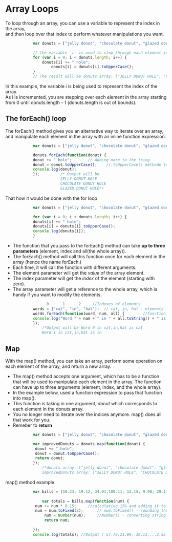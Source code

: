 # Array Loops
To loop through an array, you can use a variable to represent the index in the array,\
 and then loop over that index to perform whatever manipulations you want.
```js
			var donuts = ["jelly donut", "chocolate donut", "glazed donut"];

			// the variable `i` is used to step through each element in the array
			for (var i = 0; i < donuts.length; i++) {
			    donuts[i] += " hole";
    			    donuts[i] = donuts[i].toUpperCase();
			}
			// The result will be donuts array: ["JELLY DONUT HOLE", "CHOCOLATE DONUT HOLE", "GLAZED DONUT HOLE"]
```
In this example, the variable i is being used to represent the index of the array.\
As i is incremented, you are stepping over each element in the array starting from 0 until donuts.length - 1 (donuts.length is out of bounds).

## The forEach() loop
The forEach() method gives you an alternative way to iterate over an array, \
and manipulate each element in the array with an inline function expression.

```js
			var donuts = ["jelly donut", "chocolate donut", "glazed donut"];

			donuts.forEach(function(donut) {
  			donut += " hole";		// Adding more to the tring 
  			donut = donut.toUpperCase();	//.toUpperCase() methode to change the string to upper case
  			console.log(donut);
			});			/* Output will be 
						JELLY DONUT HOLE
						CHOCOLATE DONUT HOLE
						GLAZED DONUT HOLE*/
```
That how it would be done with the for loop 
```js
			var donuts = ["jelly donut", "chocolate donut", "glazed donut"];

			for (var i = 0; i < donuts.length; i++) {
  			donuts[i] += " hole";		
  			donuts[i] = donuts[i].toUpperCase();
  			console.log(donuts[i]);
			}
```

- The function that you pass to the forEach() method can take **up to three parameters** (element, index and all(the whole array)).
- The forEach() method will call this function once for each element in the array (hence the name forEach.) 
- Each time, it will call the function with different arguments. 
- The element parameter will get the *value* of the array element.
- The index parameter will get the *index* of the element (starting with zero).
-  The array parameter will get a reference to the whole array, which is handy if you want to modify the elements.
```js				  
				  0      1      2     //Indexes of elements
			words = ["cat", "in", "hat"];  // cat, in, hat - elements
			words.forEach(function(word, num, all) {		//function with three parametrs
  			console.log("Word " + num + " in " + all.toString() + " is " + word);
			});
				/*Output will be Word 0 in cat,in,hat is cat 
				Word 1 in cat,in,hat is in 														Word 2 in cat,in,hat is hat*/
```
## Map
With the map() method, you can take an array, perform some operation on each element of the array, and return a new array.
- The map() method accepts one argument, which has to be a function that will be used to manipulate each element in the array. The function can have up to three arguments (element, index, and the whole array).
- In the example below, used a function expression to pass that function into map(). 
- This function is taking in one argument, *donut* which corresponds to each element in the donuts array.
- You no longer need to iterate over the indices anymore. map() does all that work for you.
- Remeber to **return** 
```js
			var donuts = ["jelly donut", "chocolate donut", "glazed donut"];

			var improvedDonuts = donuts.map(function(donut) {
 			 donut += " hole";
 			 donut = donut.toUpperCase();
 			 return donut;
			});
				/*donuts array: ["jelly donut", "chocolate donut", "glazed donut"]
				improvedDonuts array: ["JELLY DONUT HOLE", "CHOCOLATE DONUT HOLE", "GLAZED DONUT HOLE"]*/
```
map() method example
```js
			var bills = [50.23, 19.12, 34.01,100.11, 12.15, 9.90, 29.11, 12.99,10.00, 99.22, 102.20, 100.10, 6.77, 2.22];
   				 
    			var totals = bills.map(function(num) {
 			 num += num * 0.15;		//calculating 15% and adding it to num
 			 num = num.toFixed(2);		// num.toFixed() - rounding the values to a maximum of 2 decimal places
 		     	 num = Number(num);		//Number() - converting string to number
 		     	 return num;
            
			});
			console.log(totals); //Output [ 57.76,21.99, 39.11,...2.55 ]
  
 
  
